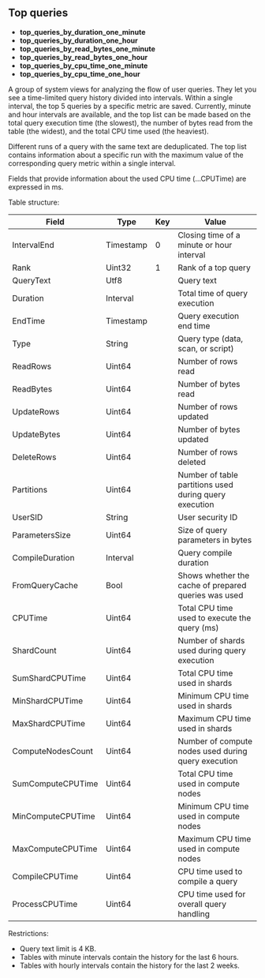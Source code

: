 ## Top queries

* **top_queries_by_duration_one_minute**
* **top_queries_by_duration_one_hour**
* **top_queries_by_read_bytes_one_minute**
* **top_queries_by_read_bytes_one_hour**
* **top_queries_by_cpu_time_one_minute**
* **top_queries_by_cpu_time_one_hour**

A group of system views for analyzing the flow of user queries. They let you see a time-limited query history divided into intervals. Within a single interval, the top 5 queries by a specific metric are saved. Currently, minute and hour intervals are available, and the top list can be made based on the total query execution time (the slowest), the number of bytes read from the table (the widest), and the total CPU time used (the heaviest).

Different runs of a query with the same text are deduplicated. The top list contains information about a specific run with the maximum value of the corresponding query metric within a single interval.

Fields that provide information about the used CPU time (...CPUTime) are expressed in ms.

Table structure:

| **Field** | **Type** | **Key** | **Value** |
| --- | --- | --- | --- |
| IntervalEnd | Timestamp | 0 | Closing time of a minute or hour interval |
| Rank | Uint32 | 1 | Rank of a top query |
| QueryText | Utf8 |  | Query text |
| Duration | Interval |  | Total time of query execution |
| EndTime | Timestamp |  | Query execution end time |
| Type | String |  | Query type (data, scan, or script) |
| ReadRows | Uint64 |  | Number of rows read |
| ReadBytes | Uint64 |  | Number of bytes read |
| UpdateRows | Uint64 |  | Number of rows updated |
| UpdateBytes | Uint64 |  | Number of bytes updated |
| DeleteRows | Uint64 |  | Number of rows deleted |
| Partitions | Uint64 |  | Number of table partitions used during query execution |
| UserSID | String |  | User security ID |
| ParametersSize | Uint64 |  | Size of query parameters in bytes |
| CompileDuration | Interval |  | Query compile duration |
| FromQueryCache | Bool |  | Shows whether the cache of prepared queries was used |
| CPUTime | Uint64 |  | Total CPU time used to execute the query (ms) |
| ShardCount | Uint64 |  | Number of shards used during query execution |
| SumShardCPUTime | Uint64 |  | Total CPU time used in shards |
| MinShardCPUTime | Uint64 |  | Minimum CPU time used in shards |
| MaxShardCPUTime | Uint64 |  | Maximum CPU time used in shards |
| ComputeNodesCount | Uint64 |  | Number of compute nodes used during query execution |
| SumComputeCPUTime | Uint64 |  | Total CPU time used in compute nodes |
| MinComputeCPUTime | Uint64 |  | Minimum CPU time used in compute nodes |
| MaxComputeCPUTime | Uint64 |  | Maximum CPU time used in compute nodes |
| CompileCPUTime | Uint64 |  | CPU time used to compile a query |
| ProcessCPUTime | Uint64 |  | CPU time used for overall query handling |

Restrictions:

* Query text limit is 4 KB.
* Tables with minute intervals contain the history for the last 6 hours.
* Tables with hourly intervals contain the history for the last 2 weeks.

